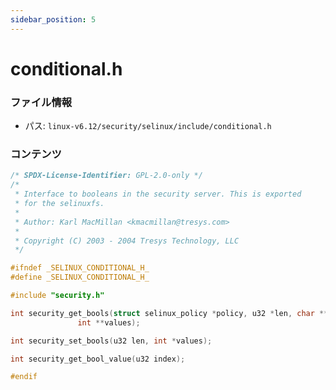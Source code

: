 ```yaml
---
sidebar_position: 5
---
```

# conditional.h

### ファイル情報

- パス: `linux-v6.12/security/selinux/include/conditional.h`

### コンテンツ

```h
/* SPDX-License-Identifier: GPL-2.0-only */
/*
 * Interface to booleans in the security server. This is exported
 * for the selinuxfs.
 *
 * Author: Karl MacMillan <kmacmillan@tresys.com>
 *
 * Copyright (C) 2003 - 2004 Tresys Technology, LLC
 */

#ifndef _SELINUX_CONDITIONAL_H_
#define _SELINUX_CONDITIONAL_H_

#include "security.h"

int security_get_bools(struct selinux_policy *policy, u32 *len, char ***names,
		       int **values);

int security_set_bools(u32 len, int *values);

int security_get_bool_value(u32 index);

#endif

```
